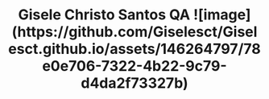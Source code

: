 <h1 align="center"> Gisele Christo Santos QA
![image](https://github.com/Giselesct/Giselesct.github.io/assets/146264797/78e0e706-7322-4b22-9c79-d4da2f73327b)
</h1>

